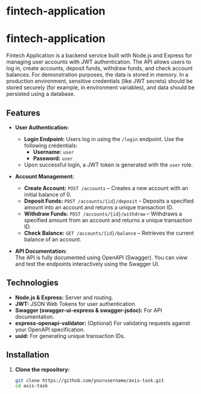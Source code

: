 # fintech-application

# fintech-application

Fintech Application is a backend service built with Node.js and Express for managing user accounts with JWT authentication. The API allows users to log in, create accounts, deposit funds, withdraw funds, and check account balances. For demonstration purposes, the data is stored in memory. In a production environment, sensitive credentials (like JWT secrets) should be stored securely (for example, in environment variables), and data should be persisted using a database.

## Features

- **User Authentication:**
  - **Login Endpoint:** Users log in using the `/login` endpoint. Use the following credentials:
    - **Username:** `user`
    - **Password:** `user`
  - Upon successful login, a JWT token is generated with the `user` role.

- **Account Management:**
  - **Create Account:** `POST /accounts` – Creates a new account with an initial balance of 0.
  - **Deposit Funds:** `POST /accounts/{id}/deposit` – Deposits a specified amount into an account and returns a unique transaction ID.
  - **Withdraw Funds:** `POST /accounts/{id}/withdraw` – Withdraws a specified amount from an account and returns a unique transaction ID.
  - **Check Balance:** `GET /accounts/{id}/balance` – Retrieves the current balance of an account.

- **API Documentation:**  
  The API is fully documented using OpenAPI (Swagger). You can view and test the endpoints interactively using the Swagger UI.

## Technologies

- **Node.js & Express:** Server and routing.
- **JWT:** JSON Web Tokens for user authentication.
- **Swagger (swagger-ui-express & swagger-jsdoc):** For API documentation.
- **express-openapi-validator:** (Optional) For validating requests against your OpenAPI specification.
- **uuid:** For generating unique transaction IDs.

## Installation

1. **Clone the repository:**

   ```bash
   git clone https://github.com/yourusername/axis-task.git
   cd axis-task

